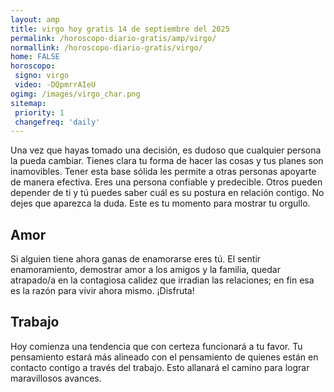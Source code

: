 ```yaml
---
layout: amp
title: virgo hoy gratis 14 de septiembre del 2025 
permalink: /horoscopo-diario-gratis/amp/virgo/
normallink: /horoscopo-diario-gratis/virgo/
home: FALSE
horoscopo:
 signo: virgo
 video: -DQpmrrAIeU
ogimg: /images/virgo_char.png
sitemap:
 priority: 1
 changefreq: 'daily'
---
```



Una vez que hayas tomado una decisión, es dudoso que cualquier persona la pueda cambiar. Tienes clara tu forma de hacer las cosas y tus planes son inamovibles. Tener esta base sólida les permite a otras personas apoyarte de manera efectiva. Eres una persona confiable y predecible. Otros pueden depender de ti y tú puedes saber cuál es su postura en relación contigo. No dejes que aparezca la duda. Este es tu momento para mostrar tu orgullo.

## Amor

Si alguien tiene ahora ganas de enamorarse eres tú. El sentir enamoramiento, demostrar amor a los amigos y la familia, quedar atrapado/a en la contagiosa calidez que irradian las relaciones; en fin esa es la razón para vivir ahora mismo. ¡Disfruta!

## Trabajo

Hoy comienza una tendencia que con certeza funcionará a tu favor. Tu pensamiento estará más alineado con el pensamiento de quienes están en contacto contigo a través del trabajo. Esto allanará el camino para lograr maravillosos avances.